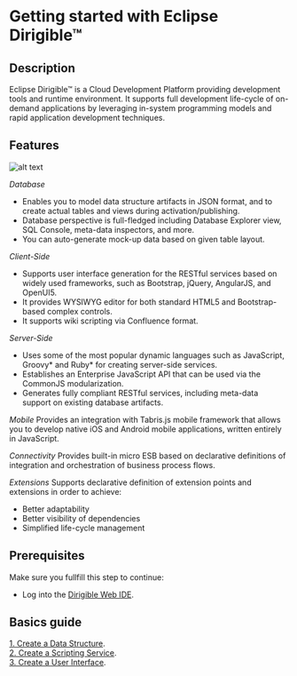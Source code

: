 # Getting started with Eclipse Dirigible™

## Description
Eclipse Dirigible™ is a Cloud Development Platform providing development tools and runtime environment. It supports full development life-cycle of on-demand applications by leveraging in-system programming models and rapid application development techniques.

## Features

![alt text](Documentation/dirigibleImage.png)

*Database* 
- Enables you to model data structure artifacts in JSON format, and to create actual tables and views during activation/publishing.
- Database perspective is full-fledged including Database Explorer view, SQL Console, meta-data inspectors, and more.
- You can auto-generate mock-up data based on given table layout.

*Client-Side*
- Supports user interface generation for the RESTful services based on widely used frameworks, such as Bootstrap, jQuery, AngularJS, and OpenUI5.
- It provides WYSIWYG editor for both standard HTML5 and Bootstrap-based complex controls.
- It supports wiki scripting via Confluence format.

*Server-Side*
- Uses some of the most popular dynamic languages such as JavaScript, Groovy* and Ruby* for creating server-side services.
- Establishes an Enterprise JavaScript API that can be used via the CommonJS modularization.
- Generates fully compliant RESTful services, including meta-data support on existing database artifacts.

*Mobile*
Provides an integration with Tabris.js mobile framework that allows you to develop native iOS and Android mobile applications, written entirely in JavaScript.

*Connectivity*
Provides built-in micro ESB based on declarative definitions of integration and orchestration of business process flows.

*Extensions*
Supports declarative definition of extension points and extensions in order to achieve:
- Better adaptability
- Better visibility of dependencies
- Simplified life-cycle management

## Prerequisites
Make sure you fullfill this step to continue:
- Log into the [Dirigible Web IDE](http://dirigible.eclipse.org/).

## Basics guide
[1. Create a Data Structure](Documentation/DataStructures.md). <br/>
[2. Create a Scripting Service](Documentation/DataStructures.md). <br/>
[3. Create a User Interface](Documentation/DataStructures.md).
